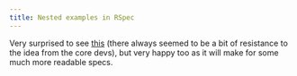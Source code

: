 ```yaml
---
title: Nested examples in RSpec
---
```


Very surprised to see [this](http://blog.davidchelimsky.net/articles/2007/11/29/nested-example-groups) (there always seemed to be a bit of resistance to the idea from the core devs), but very happy too as it will make for some much more readable specs.
